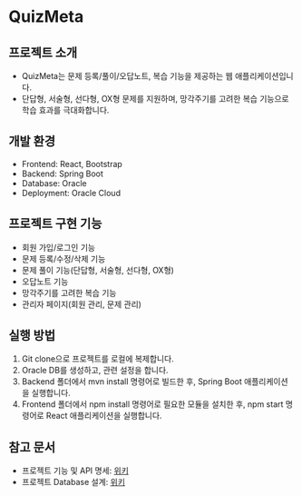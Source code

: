 # QuizMeta
## 프로젝트 소개
- QuizMeta는 문제 등록/풀이/오답노트, 복습 기능을 제공하는 웹 애플리케이션입니다. 
- 단답형, 서술형, 선다형, OX형 문제를 지원하며, 망각주기를 고려한 복습 기능으로 학습 효과를 극대화합니다.

## 개발 환경
- Frontend: React, Bootstrap
- Backend: Spring Boot
- Database: Oracle
- Deployment: Oracle Cloud

## 프로젝트 구현 기능
- 회원 가입/로그인 기능
- 문제 등록/수정/삭제 기능
- 문제 풀이 기능(단답형, 서술형, 선다형, OX형)
- 오답노트 기능
- 망각주기를 고려한 복습 기능
- 관리자 페이지(회원 관리, 문제 관리)

## 실행 방법
1. Git clone으로 프로젝트를 로컬에 복제합니다.
2. Oracle DB를 생성하고, 관련 설정을 합니다.
3. Backend 폴더에서 mvn install 명령어로 빌드한 후, Spring Boot 애플리케이션을 실행합니다.
4. Frontend 폴더에서 npm install 명령어로 필요한 모듈을 설치한 후, npm start 명령어로 React 애플리케이션을 실행합니다.

## 참고 문서
- 프로젝트 기능 및 API 명세: [위키](https://github.com/yongseok-dev/QuizMeta/wiki/Feature-API)
- 프로젝트 Database 설계: [위키](https://github.com/yongseok-dev/QuizMeta/wiki/Database)
